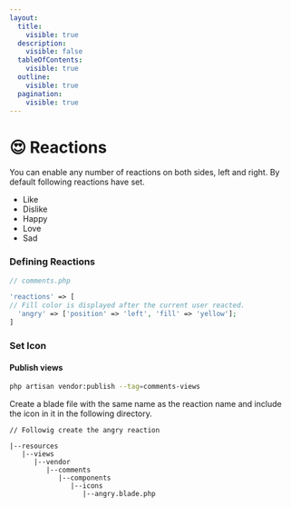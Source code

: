 ```yaml
---
layout:
  title:
    visible: true
  description:
    visible: false
  tableOfContents:
    visible: true
  outline:
    visible: true
  pagination:
    visible: true
---
```


# 😍 Reactions

You can enable any number of reactions on both sides, left and right.  By default following reactions have set.

* Like
* Dislike
* Happy
* Love
* Sad

### Defining Reactions

```php
// comments.php

'reactions' => [
// Fill color is displayed after the current user reacted.
  'angry' => ['position' => 'left', 'fill' => 'yellow'];
]
```

### Set Icon

#### Publish views

```bash
php artisan vendor:publish --tag=comments-views
```

Create a blade file with the same name as the reaction name and include the icon in it in the following directory.

```
// Followig create the angry reaction

|--resources
   |--views 
      |--vendor
         |--comments
            |--components
               |--icons
                  |--angry.blade.php
```
